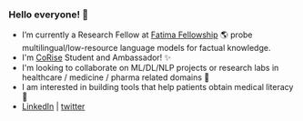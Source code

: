 ### Hello everyone! 👋  

- I’m currently a Research Fellow at [Fatima Fellowship](https://www.fatimafellowship.com/) 🌎 probe multilingual/low-resource language models for factual knowledge.
- I'm [CoRise](https://corise.com/) Student and Ambassador! ✨
- I'm looking to collaborate on ML/DL/NLP projects or research labs in healthcare / medicine / pharma related domains 🚀
- I am interested in building tools that help patients obtain medical literacy :dart:
- [LinkedIn](https://www.linkedin.com/in/jszeina/)  | [twitter](https://twitter.com/jszeina)

<!--
**zeinasaadeddin/zeinasaadeddin** is a ✨ _special_ ✨ repository because its `README.md` (this file) appears on your GitHub profile.

Here are some ideas to get you started:

- 🔭 I’m currently working on ...
- 🌱 I’m currently learning ...
- 👯 I’m looking to collaborate on ...
- 🤔 I’m looking for help with ...
- 💬 Ask me about ...
- 📫 How to reach me: ...
- 😄 Pronouns: ...
- ⚡ Fun fact: ...
-->
